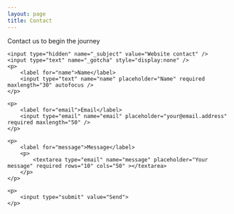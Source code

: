 ```yaml
---
layout: page
title: Contact
---
```

<p class="message">Contact us to begin the journey</p>

<p>
<form id="contactform" action="//formspree.io/KarmaConductors823@gmail.com" method="POST">

	<input type="hidden" name="_subject" value="Website contact" />
	<input type="text" name="_gotcha" style="display:none" />
	<p>
		<label for="name">Name</label>
		<input type="text" name="name" placeholder="Name" required maxlength="30" autofocus />
	</p>

	<p>
		<label for="email">Email</label>
		<input type="email" name="email" placeholder="your@email.address" required maxlength="50" />
	</p>

	<p>
  		<label for="message">Message</label>
  		<p>
  			<textarea type="email" name="message" placeholder="Your message" required rows="10" cols="50" ></textarea>
  		</p>
	</p>

	<p>
		<input type="submit" value="Send">
	</p>
</form>
</p>